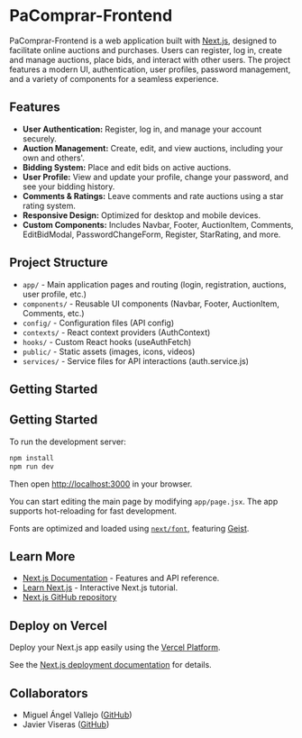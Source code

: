 
# PaComprar-Frontend

PaComprar-Frontend is a web application built with [Next.js](https://nextjs.org), designed to facilitate online auctions and purchases. Users can register, log in, create and manage auctions, place bids, and interact with other users. The project features a modern UI, authentication, user profiles, password management, and a variety of components for a seamless experience.

## Features

- **User Authentication:** Register, log in, and manage your account securely.
- **Auction Management:** Create, edit, and view auctions, including your own and others'.
- **Bidding System:** Place and edit bids on active auctions.
- **User Profile:** View and update your profile, change your password, and see your bidding history.
- **Comments & Ratings:** Leave comments and rate auctions using a star rating system.
- **Responsive Design:** Optimized for desktop and mobile devices.
- **Custom Components:** Includes Navbar, Footer, AuctionItem, Comments, EditBidModal, PasswordChangeForm, Register, StarRating, and more.

## Project Structure

- `app/` - Main application pages and routing (login, registration, auctions, user profile, etc.)
- `components/` - Reusable UI components (Navbar, Footer, AuctionItem, Comments, etc.)
- `config/` - Configuration files (API config)
- `contexts/` - React context providers (AuthContext)
- `hooks/` - Custom React hooks (useAuthFetch)
- `public/` - Static assets (images, icons, videos)
- `services/` - Service files for API interactions (auth.service.js)

## Getting Started

## Getting Started


To run the development server:

```bash
npm install
npm run dev
```

Then open [http://localhost:3000](http://localhost:3000) in your browser.

You can start editing the main page by modifying `app/page.jsx`. The app supports hot-reloading for fast development.

Fonts are optimized and loaded using [`next/font`](https://nextjs.org/docs/app/building-your-application/optimizing/fonts), featuring [Geist](https://vercel.com/font).


## Learn More

- [Next.js Documentation](https://nextjs.org/docs) - Features and API reference.
- [Learn Next.js](https://nextjs.org/learn) - Interactive Next.js tutorial.
- [Next.js GitHub repository](https://github.com/vercel/next.js)


## Deploy on Vercel

Deploy your Next.js app easily using the [Vercel Platform](https://vercel.com/new?utm_medium=default-template&filter=next.js&utm_source=create-next-app&utm_campaign=create-next-app-readme).

See the [Next.js deployment documentation](https://nextjs.org/docs/app/building-your-application/deploying) for details.

## Collaborators

- Miguel Ángel Vallejo ([GitHub](https://github.com/mangelv011)) 
- Javier Viseras ([GitHub](https://github.com/JVISERASS)) 
